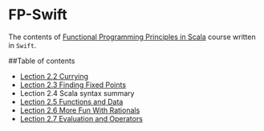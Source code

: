 # FP-Swift
The contents of [Functional Programming Principles in Scala](https://www.coursera.org/course/progfun) course  written in `Swift`.

##Table of contents
* [Lection 2.2 Currying](https://github.com/complexityclass/FP-Swift/blob/master/Lecture2_2.playground/Contents.swift)
* [Lection 2.3 Finding Fixed Points](https://github.com/complexityclass/FP-Swift/blob/master/Lecture2_3.playground/Contents.swift)
* Lection 2.4 Scala syntax summary
* [Lection 2.5 Functions and Data](https://github.com/complexityclass/FP-Swift/blob/master/Lecture2_5.playground/Contents.swift)
* [Lection 2.6 More Fun With Rationals](https://github.com/complexityclass/FP-Swift/blob/master/Lecture2_6.playground/Contents.swift)
* [Lection 2.7 Evaluation and Operators](https://github.com/complexityclass/FP-Swift/blob/master/Lecture2_7.playground/Contents.swift)


